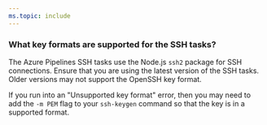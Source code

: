 ```yaml
---
ms.topic: include
---
```


### What key formats are supported for the SSH tasks?

The Azure Pipelines SSH tasks use the Node.js `ssh2` package for SSH connections. Ensure that you are using the latest version of the SSH tasks. Older versions may not support the OpenSSH key format.

If you run into an "Unsupported key format" error, then you may need to add the `-m PEM` flag to your `ssh-keygen` command so that the key is in a supported format.